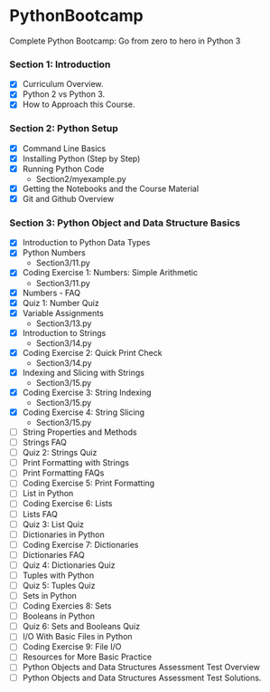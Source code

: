 # PythonBootcamp
Complete Python Bootcamp: Go from zero to hero in Python 3

### Section 1: Introduction

- [x] Curriculum Overview.
- [x] Python 2 vs Python 3.
- [x] How to Approach this Course.

### Section 2:  Python Setup

- [x] Command Line Basics
- [x] Installing Python (Step by Step)
- [x] Running Python Code
    - Section2/myexample.py
- [x] Getting the Notebooks and the Course Material
- [x] Git and Github Overview

### Section 3: Python Object and Data Structure Basics

- [x] Introduction to Python Data Types
- [x] Python Numbers
    - Section3/11.py
- [x] Coding Exercise 1: Numbers: Simple Arithmetic
    - Section3/11.py
- [x] Numbers - FAQ
- [x] Quiz 1: Number Quiz
- [x] Variable Assignments
    - Section3/13.py
- [x] Introduction to Strings
    - Section3/14.py
- [x] Coding Exercise 2: Quick Print Check
    - Section3/14.py
- [x] Indexing and Slicing with Strings
    - Section3/15.py
- [x] Coding Exercise 3: String Indexing
    - Section3/15.py
- [x] Coding Exercise 4: String Slicing
    - Section3/15.py
- [ ] String Properties and Methods
- [ ] Strings FAQ
- [ ] Quiz 2: Strings Quiz
- [ ] Print Formatting with Strings
- [ ] Print Formatting FAQs
- [ ] Coding Exercise 5: Print Formatting
- [ ] List in Python
- [ ] Coding Exercise 6: Lists
- [ ] Lists FAQ
- [ ] Quiz 3: List Quiz
- [ ] Dictionaries in Python
- [ ] Coding Exercise 7: Dictionaries
- [ ] Dictionaries FAQ
- [ ] Quiz 4: Dictionaries Quiz
- [ ] Tuples with Python
- [ ] Quiz 5: Tuples Quiz
- [ ] Sets in Python
- [ ] Coding Exercies 8: Sets
- [ ] Booleans in Python
- [ ] Quiz 6: Sets and Booleans Quiz
- [ ] I/O With Basic Files in Python
- [ ] Coding Exercise 9: File I/O
- [ ] Resources for More Basic Practice
- [ ] Python Objects and Data Structures Assessment Test Overview
- [ ] Python Objects and Data Structures Assessment Test Solutions.
